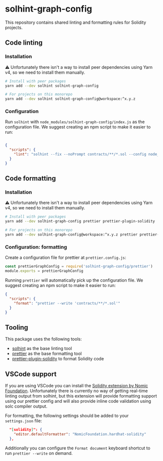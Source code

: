 # solhint-graph-config

This repository contains shared linting and formatting rules for Solidity projects.

## Code linting

### Installation

⚠️ Unfortunately there isn't a way to install peer dependencies using Yarn v4, so we need to install them manually.


```bash
# Install with peer packages
yarn add --dev solhint solhint-graph-config

# For projects on this monorepo
yarn add --dev solhint solhint-graph-config@workspace:^x.y.z
```

### Configuration

Run `solhint` with `node_modules/solhint-graph-config/index.js` as the configuration file. We suggest creating an npm script to make it easier to run:

```json

{
  "scripts": {
    "lint": "solhint --fix --noPrompt contracts/**/*.sol --config node_modules/solhint-graph-config/index.js"
  }
}

```

## Code formatting

### Installation

⚠️ Unfortunately there isn't a way to install peer dependencies using Yarn v4, so we need to install them manually.


```bash
# Install with peer packages
yarn add --dev solhint-graph-config prettier prettier-plugin-solidity

# For projects on this monorepo
yarn add --dev solhint-graph-config@workspace:^x.y.z prettier prettier-plugin-solidity
```


### Configuration: formatting

Create a configuration file for prettier at `prettier.config.js`:

```javascript
const prettierGraphConfig = require('solhint-graph-config/prettier')
module.exports = prettierGraphConfig
```

Running `prettier` will automatically pick up the configuration file. We suggest creating an npm script to make it easier to run:

```json
{
  "scripts": {
    "format": "prettier --write 'contracts/**/*.sol'"
  }
}
```

## Tooling

This package uses the following tools:
- [solhint](https://protofire.github.io/solhint/) as the base linting tool
- [prettier](https://prettier.io/) as the base formatting tool
- [prettier-plugin-solidity](https://github.com/prettier-solidity/prettier-plugin-solidity) to format Solidity code


## VSCode support

If you are using VSCode you can install the [Solidity extension by Nomic Foundation](https://marketplace.visualstudio.com/items?itemName=NomicFoundation.hardhat-solidity). Unfortunately there is currently no way of getting real-time linting output from solhint, but this extension will provide formatting support using our prettier config and will also provide inline code validation using solc compiler output.

For formatting, the following settings should be added to your `settings.json` file:
```json
  "[solidity]": {
    "editor.defaultFormatter": "NomicFoundation.hardhat-solidity"
  },
```

Additionally you can configure the `Format document` keyboard shortcut to run `prettier --write` on demand.